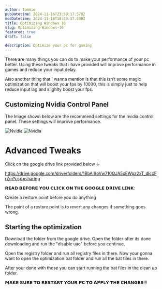 ```yaml
---
author: Tommie
pubDatetime: 2024-11-16T23:59:17.578Z
modDatetime: 2024-11-16T18:59:17.000Z
title: Optimizing Windows 10
slug: Optimizing-Windows-10
featured: true
draft: false

description: Optimize your pc for gaming
---
```


There are many things you can do to make your performance of your pc better. Using these tweaks that i have provided will improve performance in games and reduce your input delay.

 Also another thing that i wanna mention is that this isn't some magic optimization that will boost your fps by 10000, this is simply just to help reduce input lag and slighlty boost your fps. 

## Customizing Nvidia Control Panel

The Image shown below are the recommend settings for the nvidia control panel. These settings will improve performance.

![Nvidia](@assets/images/nvidia1.png)
![Nvidia](@assets/images/nvidia2.png)

# Advanced Tweaks

Click on the google drive link provided below ↓

https://drive.google.com/drive/folders/1BbAi9oVw710QJA5xEWpz2xT_dIccFrZm?usp=sharing

𝗥𝗘𝗔𝗗 𝗕𝗘𝗙𝗢𝗥𝗘 𝗬𝗢𝗨 𝗖𝗟𝗜𝗖𝗞 𝗢𝗡 𝗧𝗛𝗘 𝗚𝗢𝗢𝗚𝗟𝗘 𝗗𝗥𝗜𝗩𝗘 𝗟𝗜𝗡𝗞:

Create a restore point before you do anything

The point of a restore point is to revert any changes if something goes wrong. 

## Starting the optimization

Download the folder from the google drive. Open the folder after its done downloading and run the "disable uac" before you continue. 

Open the registry folder and run all registry files in there. 
Now your gonna want to open the optimization bat folder and run all the bat files in there. 

After your done with those you can start running the bat files in the clean up folder. 

𝗠𝗔𝗞𝗘 𝗦𝗨𝗥𝗘 𝗧𝗢 𝗥𝗘𝗦𝗧𝗔𝗥𝗧 𝗬𝗢𝗨𝗥 𝗣𝗖 𝗧𝗢 𝗔𝗣𝗣𝗟𝗬 𝗧𝗛𝗘 𝗖𝗛𝗔𝗡𝗚𝗘𝗦!!!



